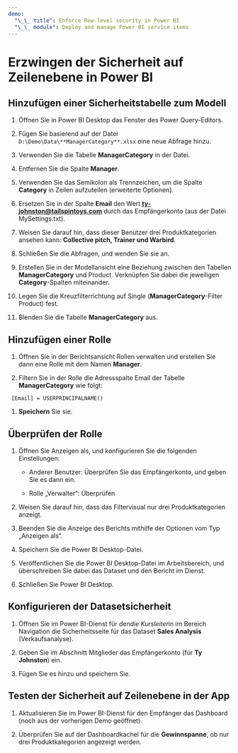 ```yaml
---
demo:
  "\_\_ title": Enforce Row-level security in Power BI
  "\_\_ module": Deploy and manage Power BI service items
---
```

# Erzwingen der Sicherheit auf Zeilenebene in Power BI

## Hinzufügen einer Sicherheitstabelle zum Modell

1. Öffnen Sie in Power BI Desktop das Fenster des Power Query-Editors.

1. Fügen Sie basierend auf der Datei `D:\Demo\Data\**ManagerCategory**.xlsx` eine neue Abfrage hinzu.

1. Verwenden Sie die Tabelle **ManagerCategory** in der Datei.

1. Entfernen Sie die Spalte **Manager**.

1. Verwenden Sie das Semikolon als Trennzeichen, um die Spalte **Category** in Zeilen aufzuteilen (erweiterte Optionen).

1. Ersetzen Sie in der Spalte **Email** den Wert **<ty-johnston@tailspintoys.com>** durch das Empfängerkonto (aus der Datei MySettings.txt).

1. Weisen Sie darauf hin, dass dieser Benutzer drei Produktkategorien ansehen kann: **Collective pitch, Trainer und Warbird**.

1. Schließen Sie die Abfragen, und wenden Sie sie an.

1. Erstellen Sie in der Modellansicht eine Beziehung zwischen den Tabellen **ManagerCategory** und Product. Verknüpfen Sie dabei die jeweiligen **Category**-Spalten miteinander.

1. Legen Sie die Kreuzfilterrichtung auf Single (**ManagerCategory**-Filter Product) fest.

1. Blenden Sie die Tabelle **ManagerCategory** aus.

## Hinzufügen einer Rolle

1. Öffnen Sie in der Berichtsansicht Rollen verwalten und erstellen Sie dann eine Rolle mit dem Namen **Manager**.

1. Filtern Sie in der Rolle die Adressspalte Email der Tabelle **ManagerCategory** wie folgt:

  ```dax
   [Email] = USERPRINCIPALNAME()
   ```

1. **Speichern** Sie sie.

## Überprüfen der Rolle

1. Öffnen Sie Anzeigen als, und konfigurieren Sie die folgenden Einstellungen:

    - Anderer Benutzer: Überprüfen Sie das Empfängerkonto, und geben Sie es dann ein.

    - Rolle „Verwalter“: Überprüfen

1. Weisen Sie darauf hin, dass das Filtervisual nur drei Produktkategorien anzeigt.

1. Beenden Sie die Anzeige des Berichts mithilfe der Optionen vom Typ „Anzeigen als“.

1. Speichern Sie die Power BI Desktop-Datei.

1. Veröffentlichen Sie die Power BI Desktop-Datei im Arbeitsbereich, und überschreiben Sie dabei das Dataset und den Bericht im Dienst.

1. Schließen Sie Power BI Desktop.

## Konfigurieren der Datasetsicherheit

1. Öffnen Sie im Power BI-Dienst für den*die Kursleiter*in im Bereich Navigation die Sicherheitsseite für das Dataset **Sales Analysis** (Verkaufsanalyse).

1. Geben Sie im Abschnitt Mitglieder das Empfängerkonto (für **Ty Johnston**) ein.

1. Fügen Sie es hinzu und speichern Sie.

## Testen der Sicherheit auf Zeilenebene in der App

1. Aktualisieren Sie im Power BI-Dienst für den Empfänger das Dashboard (noch aus der vorherigen Demo geöffnet).

1. Überprüfen Sie auf der Dashboardkachel für die **Gewinnspanne**, ob nur drei Produktkategorien angezeigt werden.
